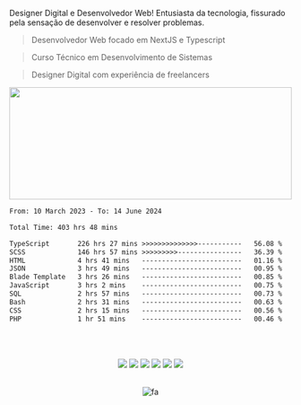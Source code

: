 Designer Digital e Desenvolvedor Web! Entusiasta da tecnologia, fissurado pela sensação de desenvolver e resolver problemas. 
   
> Desenvolvedor Web focado em NextJS e Typescript

> Curso Técnico em Desenvolvimento de Sistemas

> Designer Digital com experiência de freelancers

<img width="100%" height="200px" src="https://i.postimg.cc/mZXw5mwb/oie-1216815k4a-Uyv-MR.gif" />

<br>

<!--START_SECTION:waka-->

```txt
From: 10 March 2023 - To: 14 June 2024

Total Time: 403 hrs 48 mins

TypeScript       226 hrs 27 mins >>>>>>>>>>>>>>-----------   56.08 %
SCSS             146 hrs 57 mins >>>>>>>>>----------------   36.39 %
HTML             4 hrs 41 mins   -------------------------   01.16 %
JSON             3 hrs 49 mins   -------------------------   00.95 %
Blade Template   3 hrs 26 mins   -------------------------   00.85 %
JavaScript       3 hrs 2 mins    -------------------------   00.75 %
SQL              2 hrs 57 mins   -------------------------   00.73 %
Bash             2 hrs 31 mins   -------------------------   00.63 %
CSS              2 hrs 15 mins   -------------------------   00.56 %
PHP              1 hr 51 mins    -------------------------   00.46 %
```

<!--END_SECTION:waka-->

##

<div align="center"> 
   <br>
      <div align="center">
      <br>
      <a href="https://github.com/davhyandrade" target="_blank"><img src="https://img.shields.io/badge/GitHub-161b22?style=for-the-badge&logo=github&logoColor=white" target="_blank"></a> 
      <a href="https://instagram.com/_davhy" target="_blank"><img src="https://img.shields.io/badge/-Instagram-161b22?style=for-the-badge&logo=instagram&logoColor=white" target="_blank"></a>
      <a href = "mailto:davhydesign@gmail.com"><img src="https://img.shields.io/badge/-Gmail-161b22?style=for-the-badge&logo=gmail&logoColor=white" target="_blank"></a>
      <a href="https://linkedin.com/in/davhy-andrade-dev/" target="_blank"><img src="https://img.shields.io/badge/-LinkedIn-161b22?style=for-the-badge&logo=linkedin&logoColor=white" target="_blank"></a> 
      <a href="https://api.whatsapp.com/send?phone=5511934643395" target="_blank"><img src="https://img.shields.io/badge/WhatsApp-161b22?style=for-the-badge&logo=whatsapp&logoColor=white" target="_blank"></a> 
      <a href="https://davhyandrade.com.br" target="_blank"><img src="https://img.shields.io/badge/portfólio-161b22?style=for-the-badge&logo=About.me&logoColor=white" target="_blank"></a> 
      <br>
      <br>
   </div>
   
   ![fa](https://vbr.wocr.tk/badge?page_id=davhyandrade&text=Profile_views&lcolor=161b22&color=181e26&style=flat-square)
</div>
